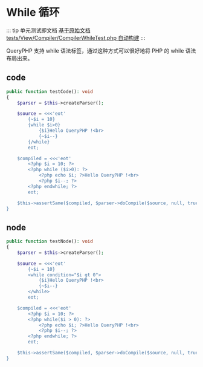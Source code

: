 # While 循环

::: tip 单元测试即文档
[基于原始文档 tests/View/Compiler/CompilerWhileTest.php 自动构建](https://github.com/hunzhiwange/framework/blob/master/tests/View/Compiler/CompilerWhileTest.php)
:::
    
QueryPHP 支持 while 语法标签，通过这种方式可以很好地将 PHP 的 while 语法布局出来。

## code


``` php
public function testCode(): void
{
    $parser = $this->createParser();

    $source = <<<'eot'
        {~$i = 10}
        {while $i>0}
            {$i}Hello QueryPHP !<br>
            {~$i--}
        {/while}
        eot;

    $compiled = <<<'eot'
        <?php $i = 10; ?>
        <?php while ($i>0): ?>
            <?php echo $i; ?>Hello QueryPHP !<br>
            <?php $i--; ?>
        <?php endwhile; ?>
        eot;

    $this->assertSame($compiled, $parser->doCompile($source, null, true));
}
```
    

## node


``` php
public function testNode(): void
{
    $parser = $this->createParser();

    $source = <<<'eot'
        {~$i = 10}
        <while condition="$i gt 0">
            {$i}Hello QueryPHP !<br>
            {~$i--}
        </while>
        eot;

    $compiled = <<<'eot'
        <?php $i = 10; ?>
        <?php while($i > 0): ?>
            <?php echo $i; ?>Hello QueryPHP !<br>
            <?php $i--; ?>
        <?php endwhile; ?>
        eot;

    $this->assertSame($compiled, $parser->doCompile($source, null, true));
}
```